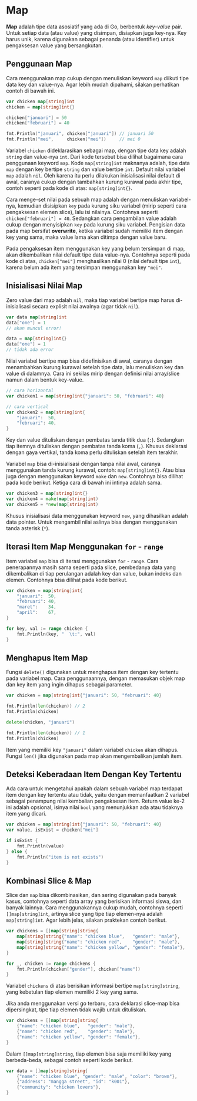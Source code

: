# Map

**Map** adalah tipe data asosiatif yang ada di Go, berbentuk _key-value_ pair. Untuk setiap data (atau value) yang disimpan, 
disiapkan juga key-nya. Key harus unik, karena digunakan sebagai penanda (atau identifier) untuk pengaksesan value yang 
bersangkutan.

## Penggunaan Map

Cara menggunakan map cukup dengan menuliskan keyword `map` diikuti tipe data key dan value-nya. Agar lebih mudah dipahami, 
silakan perhatikan contoh di bawah ini.

```go
var chicken map[string]int
chicken = map[string]int{}

chicken["januari"] = 50
chicken["februari"] = 40

fmt.Println("januari", chicken["januari"]) // januari 50
fmt.Println("mei",     chicken["mei"])     // mei 0
```

Variabel `chicken` dideklarasikan sebagai map, dengan tipe data key adalah `string` dan value-nya `int`. Dari kode tersebut 
bisa dilihat bagaimana cara penggunaan keyword `map`. Kode `map[string]int` maknanya adalah, tipe data `map` dengan key 
bertipe `string` dan value bertipe `int`. Default nilai variabel `map` adalah `nil`. Oleh karena itu perlu dilakukan inisialisasi 
nilai default di awal, caranya cukup dengan tambahkan kurung kurawal pada akhir tipe, contoh seperti pada kode di atas: 
`map[string]int{}`.

Cara menge-set nilai pada sebuah map adalah dengan menuliskan variabel-nya, kemudian disisipkan `key` pada kurung siku variabel 
(mirip seperti cara pengaksesan elemen slice), lalu isi nilainya. Contohnya seperti `chicken["februari"] = 40`. Sedangkan 
cara pengambilan value adalah cukup dengan menyisipkan `key` pada kurung siku variabel. Pengisian data pada map bersifat 
**overwrite**, ketika variabel sudah memiliki item dengan key yang sama, maka value lama akan ditimpa dengan value baru.

Pada pengaksesan item menggunakan key yang belum tersimpan di map, akan dikembalikan nilai default tipe data value-nya. 
Contohnya seperti pada kode di atas, `chicken["mei"]` menghasilkan nilai 0 (nilai default tipe `int`), karena belum ada item 
yang tersimpan menggunakan key `"mei"`.

## Inisialisasi Nilai Map

Zero value dari map adalah `nil`, maka tiap variabel bertipe map harus di-inisialisasi secara explisit nilai awalnya (agar 
tidak `nil`).

```go
var data map[string]int
data["one"] = 1
// akan muncul error!

data = map[string]int{}
data["one"] = 1
// tidak ada error
```

Nilai variabel bertipe map bisa didefinisikan di awal, caranya dengan menambahkan kurung kurawal setelah tipe data, lalu 
menuliskan key dan value di dalamnya. Cara ini sekilas mirip dengan definisi nilai array/slice namun dalam bentuk key-value.

```go
// cara horizontal
var chicken1 = map[string]int{"januari": 50, "februari": 40}

// cara vertical
var chicken2 = map[string]int{
    "januari":  50,
    "februari": 40,
}
```

Key dan value dituliskan dengan pembatas tanda titik dua (`:`). Sedangkan tiap itemnya dituliskan dengan pembatas tanda koma 
(`,`). Khusus deklarasi dengan gaya vertikal, tanda koma perlu dituliskan setelah item terakhir.

Variabel `map` bisa di-inisialisasi dengan tanpa nilai awal, caranya menggunakan tanda kurung kurawal, contoh: `map[string]int{}`. 
Atau bisa juga dengan menggunakan keyword `make` dan `new`. Contohnya bisa dilihat pada kode berikut. Ketiga cara di bawah 
ini intinya adalah sama.

```go
var chicken3 = map[string]int{}
var chicken4 = make(map[string]int)
var chicken5 = *new(map[string]int)
```

Khusus inisialisasi data menggunakan keyword `new`, yang dihasilkan adalah data pointer. Untuk mengambil nilai aslinya bisa 
dengan menggunakan tanda asterisk (`*`).

## Iterasi Item Map Menggunakan `for` - `range`

Item variabel `map` bisa di iterasi menggunakan `for` - `range`. Cara penerapannya masih sama seperti pada slice, pembedanya 
data yang dikembalikan di tiap perulangan adalah key dan value, bukan indeks dan elemen. Contohnya bisa dilihat pada kode 
berikut.

```go
var chicken = map[string]int{
    "januari":  50,
    "februari": 40,
    "maret":    34,
    "april":    67,
}

for key, val := range chicken {
    fmt.Println(key, "  \t:", val)
}
```

## Menghapus Item Map

Fungsi `delete()` digunakan untuk menghapus item dengan key tertentu pada variabel map. Cara penggunaannya, dengan memasukan 
objek map dan key item yang ingin dihapus sebagai parameter.

```go
var chicken = map[string]int{"januari": 50, "februari": 40}

fmt.Println(len(chicken)) // 2
fmt.Println(chicken)

delete(chicken, "januari")

fmt.Println(len(chicken)) // 1
fmt.Println(chicken)
```

Item yang memiliki key `"januari"` dalam variabel `chicken` akan dihapus. Fungsi `len()` jika digunakan pada map akan mengembalikan 
jumlah item.

## Deteksi Keberadaan Item Dengan Key Tertentu

Ada cara untuk mengetahui apakah dalam sebuah variabel map terdapat item dengan key tertentu atau tidak, yaitu dengan memanfaatkan 
2 variabel sebagai penampung nilai kembalian pengaksesan item. Return value ke-2 ini adalah opsional, isinya nilai `bool` 
yang menunjukkan ada atau tidaknya item yang dicari.

```go
var chicken = map[string]int{"januari": 50, "februari": 40}
var value, isExist = chicken["mei"]

if isExist {
    fmt.Println(value)
} else {
    fmt.Println("item is not exists")
}
```

## Kombinasi Slice & Map

Slice dan `map` bisa dikombinasikan, dan sering digunakan pada banyak kasus, contohnya seperti data array yang berisikan 
informasi siswa, dan banyak lainnya. Cara menggunakannya cukup mudah, contohnya seperti `[]map[string]int`, artinya slice 
yang tipe tiap elemen-nya adalah `map[string]int`. Agar lebih jelas, silakan praktekan contoh berikut.

```go
var chickens = []map[string]string{
    map[string]string{"name": "chicken blue",   "gender": "male"},
    map[string]string{"name": "chicken red",    "gender": "male"},
    map[string]string{"name": "chicken yellow", "gender": "female"},
}

for _, chicken := range chickens {
    fmt.Println(chicken["gender"], chicken["name"])
}
```

Variabel `chickens` di atas berisikan informasi bertipe `map[string]string`, yang kebetulan tiap elemen memiliki 2 key yang 
sama.

Jika anda menggunakan versi go terbaru, cara deklarasi slice-map bisa dipersingkat, tipe tiap elemen tidak wajib untuk dituliskan.

```go
var chickens = []map[string]string{
    {"name": "chicken blue",   "gender": "male"},
    {"name": "chicken red",    "gender": "male"},
    {"name": "chicken yellow", "gender": "female"},
}
```

Dalam `[]map[string]string`, tiap elemen bisa saja memiliki key yang berbeda-beda, sebagai contoh seperti kode berikut.

```go
var data = []map[string]string{
    {"name": "chicken blue", "gender": "male", "color": "brown"},
    {"address": "mangga street", "id": "k001"},
    {"community": "chicken lovers"},
}
```